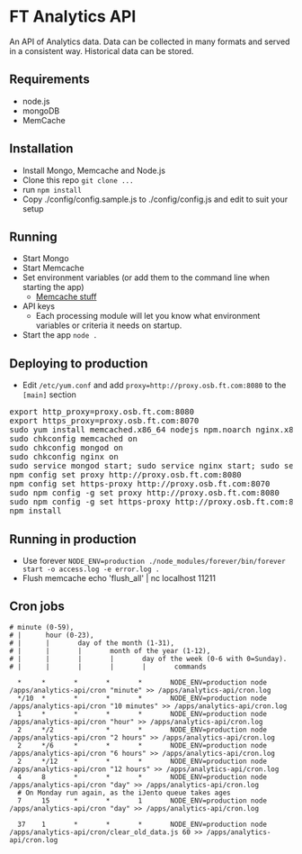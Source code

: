 FT Analytics API
================

An API of Analytics data. Data can be collected in many formats and served in a consistent way. Historical data can be stored.

Requirements
------------
- node.js
- mongoDB
- MemCache

Installation
------------
- Install Mongo, Memcache and Node.js
- Clone this repo `git clone ...`
- run `npm install`
- Copy ./config/config.sample.js to ./config/config.js and edit to suit your setup

Running
-------
- Start Mongo
- Start Memcache
- Set environment variables (or add them to the command line when starting the app)
  - [Memcache stuff](https://github.com/alevy/memjs#configuration)
- API keys
  - Each processing module will let you know what environment variables or criteria it needs on startup.
- Start the app `node .`

Deploying to production
-----------------------
- Edit `/etc/yum.conf` and add `proxy=http://proxy.osb.ft.com:8080` to the `[main]` section
<pre>
export http_proxy=proxy.osb.ft.com:8080
export https_proxy=proxy.osb.ft.com:8070
sudo yum install memcached.x86_64 nodejs npm.noarch nginx.x86_64 git make ruby rubygems.noarch mongodb-server.x86_64 mongoose-devel.x86_64 mongodb.x86_64
sudo chkconfig memcached on
sudo chkconfig mongod on
sudo chkconfig nginx on
sudo service mongod start; sudo service nginx start; sudo service memcached start
npm config set proxy http://proxy.osb.ft.com:8080
npm config set https-proxy http://proxy.osb.ft.com:8070
sudo npm config -g set proxy http://proxy.osb.ft.com:8080
sudo npm config -g set https-proxy http://proxy.osb.ft.com:8070
npm install
</pre>

Running in production
---------------------
- Use forever `NODE_ENV=production ./node_modules/forever/bin/forever start -o access.log -e error.log .`
- Flush memcache echo 'flush_all' | nc localhost 11211

Cron jobs
---------
```
# minute (0-59),
# |      hour (0-23),
# |      |       day of the month (1-31),
# |      |       |       month of the year (1-12),
# |      |       |       |       day of the week (0-6 with 0=Sunday).
# |      |       |       |       |       commands

  *     *       *       *       *       NODE_ENV=production node /apps/analytics-api/cron "minute" >> /apps/analytics-api/cron.log
  */10  *       *       *       *       NODE_ENV=production node /apps/analytics-api/cron "10 minutes" >> /apps/analytics-api/cron.log
  1     *       *       *       *       NODE_ENV=production node /apps/analytics-api/cron "hour" >> /apps/analytics-api/cron.log
  2     */2     *       *       *       NODE_ENV=production node /apps/analytics-api/cron "2 hours" >> /apps/analytics-api/cron.log
  2     */6     *       *       *       NODE_ENV=production node /apps/analytics-api/cron "6 hours" >> /apps/analytics-api/cron.log
  2     */12    *       *       *       NODE_ENV=production node /apps/analytics-api/cron "12 hours" >> /apps/analytics-api/cron.log
  4     8       *       *       *       NODE_ENV=production node /apps/analytics-api/cron "day" >> /apps/analytics-api/cron.log
  # On Monday run again, as the iJento queue takes ages
  7     15      *       *       1       NODE_ENV=production node /apps/analytics-api/cron "day" >> /apps/analytics-api/cron.log

  37    1       *       *       *       NODE_ENV=production node /apps/analytics-api/cron/clear_old_data.js 60 >> /apps/analytics-api/cron.log
```
